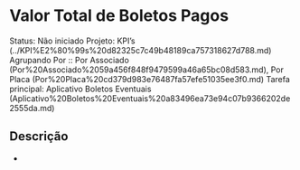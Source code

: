 # Valor Total de Boletos Pagos

Status: Não iniciado
Projeto: KPI’s (../KPI%E2%80%99s%20d82325c7c49b48189ca757318627d788.md)
Agrupando Por :: Por Associado (Por%20Associado%2059a456f848f9479599a46a65bc08d583.md), Por Placa (Por%20Placa%20cd379d983e76487fa57efe51035ee3f0.md)
Tarefa principal: Aplicativo Boletos Eventuais (Aplicativo%20Boletos%20Eventuais%20a83496ea73e94c07b9366202de2555da.md)

## Descrição

-